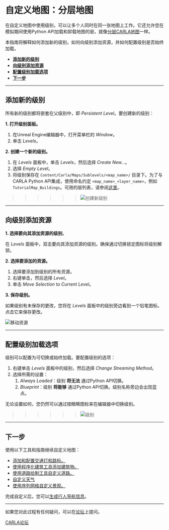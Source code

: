 # 自定义地图：分层地图

在自定义地图中使用级别，可以让多个人同时在同一张地图上工作。它还允许您在模拟期间使用Python API加载和卸载地图的层，就像[分层CARLA地图](core_map.md#layered-maps)一样。

本指南将解释如何添加新的级别，如何向级别添加资源，并如何配置级别是否始终加载。

- [__添加新的级别__](#添加新的级别)
- [__向级别添加资源__](#向级别添加资源)
- [__配置级别加载选项__](#配置级别加载选项)
- [__下一步__](#下一步)

---

## 添加新的级别

所有新的级别都将嵌套在父级别中，即 _Persistent Level_。要创建新的级别：

__1. 打开级别面板。__

1. 在Unreal Engine编辑器中，打开菜单栏的 _Window_。
2. 单击 _Levels_。

__2. 创建一个新的级别。__

1. 在 _Levels_ 面板中，单击 _Levels_，然后选择 _Create New..._。
2. 选择 _Empty Level_。
3. 将级别保存在 `Content/Carla/Maps/Sublevels/<map_name>/` 目录下。为了与CARLA Python API集成，使用命名约定 `<map_name>_<layer_name>`，例如 `TutorialMap_Buildings`。可用的层列表，请参阅[这里](core_map.md#carla-maps)。

>>>>>>![创建新级别](../img/new_level.png)

---

## 向级别添加资源

__1. 选择要向其添加资源的级别__。

在 _Levels_ 面板中，双击要向其添加资源的级别。确保通过切换锁定图标将级别解锁。

__2. 选择要添加的资源。__

1. 选择要添加到级别的所有资源。
2. 右键单击，然后选择 _Level_。
3. 单击 _Move Selection to Current Level_。

__3. 保存级别。__

如果级别有未保存的更改，您将在 _Levels_ 面板中的级别旁边看到一个铅笔图标。点击它来保存更改。

![移动资源](../img/move_assets.png)

---

## 配置级别加载选项

级别可以配置为可切换或始终加载。要配置级别的选项：

1. 右键单击 _Levels_ 面板中的级别，然后选择 _Change Streaming Method_。
2. 选择所需的设置：
    1. _Always Loaded_：级别 __将无法__ 通过Python API切换。
    2. _Blueprint_：级别 __将能够__ 通过Python API切换。级别名称旁边会出现蓝点。

无论设置如何，您仍然可以通过按眼睛图标来在编辑器中切换级别。

>>>>>>![级别](../img/levels.png)

---

## 下一步

使用以下工具和指南继续自定义地图：

- [添加和配置交通灯和路标。](tuto_M_custom_add_tl.md)
- [使用程序化建筑工具添加建筑物。](tuto_M_custom_buildings.md)
- [使用道路绘制工具自定义道路。](tuto_M_custom_road_painter.md)
- [自定义天气](tuto_M_custom_weather_landscape.md#weather-customization)
- [使用序列网格自定义景观。](tuto_M_custom_weather_landscape.md#add-serial-meshes)

完成自定义后，您可以[生成行人导航信息](tuto_M_generate_pedestrian_navigation.md)。

---

如果您对此过程有任何疑问，可以在[论坛](https://github.com/carla-simulator/carla/discussions)上提问。

<div class="build-buttons">
<p>
<a href="https://github.com/carla-simulator/carla/discussions" target="_blank" class="btn btn-neutral" title="前往CARLA论坛">
CARLA论坛</a>
</p>
</div>
